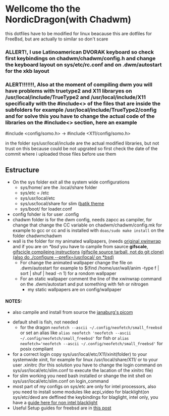 # Wellcome tho the NordicDragon(with Chadwm)
this dotfiles have to be modified for linux beacause this are dotfiles for FreeBsd, but are actually to similar so don't scare

### ALLERT!, I use Latinoamerican DVORAK keyboard so check first keybindings on chadwm/chadwm/config.h and change the keyboard layout on sys/etc/rc.conf  and on .dwm/autostart for the xkb layout

### ALERT!!!!!!!, Also at the moment of compiling dwm you will have problems with truetype2 and X11 libraryes on /usr/local/include/TrueType2  and /usr/local/include/X11 specifically with the #include<> of the files that are inside the subfolders for example /usr/local/include/TrueType2/config and for solve this you have to change the actual code of the libraries on the #include<> section, here an example

#include  <config/somo.h> -> #include <X11/config/somo.h>

in the folder sys/usr/local/include are the actual modified libraries, but not trust on this because could be not upgrated so first check the date of the commit where i uploaded those files before use them

## Estructure

- On the sys folder exit all the system wide configurations
    - sys/home/ are the .local/share folder
    - sys/etc = /etc
    - sys/usr/local/etc 
    - sys/usr/local/share for slim ([batik theme](https://www.deviantart.com/owl4ce/art/Floflo-Batik-SLiM-Themes-861519439)
    - sys/boot/ for loader.conf
- config fohder is for user .config
- chadwm folder is for the dwm config, needs zapcc as campiler, for change that change the CC variable on chadwm/chadwm/config.mk for example to gcc or cc and is installed with `doas/sudo make install` on the folder chadwmchadwm 
- wall is the folder for my animated wallpapers, (needs [original xwinwrap](https://github.com/mmhobi7/xwinwrap) and if you are on *\*bsd* you have to campile from saurce **gifscale**, [gifscicle compileing instructions](https://github.com/kohler/gifsicle) [(gifscile source tarball, not do git clone) (also do ./configure --prefix=/usr/local/ on \*bsd)](http://www.lcdf.org/gifsicle/)
    - For change the animated wallpaper change the file on .dwm/autostart for example to $(find /home/usr/wall/anim -type f | sort | shuf | head -n 1) for a rondom wallpaper
    - For an static wallpaper comment the line of the xwinwrap command on the .dwm/autostart and put something with feh or nitrogen
        - my static wallpapers are on config/wallpaper
#### NOTES:
+ also campile and install from source the [janaburg's picom](https://github.com/jonaburg/picom)
- default shell is fish, not needed
    - for the dragon `neofetch --ascii ~/.config/neofetch/small_freebsd` or set an alias like `alias neofetch 'neofetch --ascii ~/.config/neofetch/small_freebsd'` for fish or `alias neofetch='neofetch --ascii ~/.config/neofetch/small_freebsd'` for posix compliant 
- for a correct login copy sys/usr/local/etc/X11/xinit(folder) to your systemwide xinit, for example for linux /usr/local/share/X11/ or to your user .xinitrc (for this solution you have to change the login command on sys/usr/local/etc/slim.conf to execute the lacation of the xinitrc file)
- for slim working you need bash installed or shange the init shell on sys/usr/local/etc/slim.conf on login\_command
- most part of my configs on sys/etc are only for intel processors, also you need to install some modules like acpi\_video for blacklight(on sys/etc/devd are deffined the keybindings for blaglight, intel only, you have a [guide here for non intel blacklight](https://www.davidschlachter.com/misc/freebsd-acpi_video-thinkpad-display-brightness)
- Useful Setup guides for freebsd are in [this post ](https://forums.freebsd.org/threads/how-to-setup-a-microphone-correctly-freebsd.82804/)
